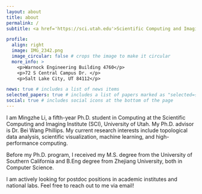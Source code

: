 ```yaml
---
layout: about
title: about
permalink: /
subtitle: <a href='https://sci.utah.edu'>Scientific Computing and Imaging Institute, University of Utah</a>.

profile:
  align: right
  image: IMG_2342.png
  image_circular: false # crops the image to make it circular
  more_info: >
    <p>Warnock Engineering Building 4760</p>
    <p>72 S Central Campus Dr. </p>
    <p>Salt Lake City, UT 84112</p>

news: true # includes a list of news items
selected_papers: true # includes a list of papers marked as "selected={true}"
social: true # includes social icons at the bottom of the page
---
```


I am Mingzhe Li, a fifth-year Ph.D. student in Computing at the Scientific Computing and Imaging Institute (SCI), University of Utah. My Ph.D. advisor is Dr. Bei Wang Phillips. My current research interests include topological data analysis, scientific visualization, machine learning, and high-performance computing. 

Before my Ph.D. program, I received my M.S. degree from the University of Southern California and B.Eng degree from Zhejiang University, both in Computer Science.

I am actively looking for postdoc positions in academic institutes and national labs. Feel free to reach out to me via email!